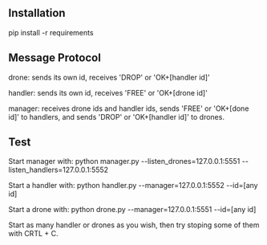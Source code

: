 ## Installation

pip install -r requirements


## Message Protocol

drone: sends its own id, receives 'DROP' or 'OK+[handler id]'

handler: sends its own id, receives 'FREE' or 'OK+[drone id]'

manager: receives drone ids and handler ids, sends 'FREE' or 'OK+[done id]' to
handlers, and sends 'DROP' or 'OK+[handler id]' to drones.


## Test

Start manager with: python manager.py --listen\_drones=127.0.0.1:5551 --listen\_handlers=127.0.0.1:5552

Start a handler with: python handler.py --manager=127.0.0.1:5552 --id=[any id]

Start a drone with: python drone.py --manager=127.0.0.1:5551 --id=[any id]

Start as many handler or drones as you wish, then try stoping some of them with CRTL + C.
